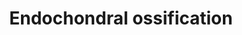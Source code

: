 ---
annotations:
- id: PW:0000004
  parent: regulatory pathway
  type: Pathway Ontology
  value: regulatory pathway
authors:
- MaintBot
- AlexanderPico
- Egonw
- Susan
- Eweitz
description: ''
last-edited: 2021-05-14
organisms:
- Danio rerio
redirect_from:
- /index.php/Pathway:WP1383
- /instance/WP1383
revision: null
schema-jsonld:
- '@context': https://schema.org/
  '@id': https://wikipathways.github.io/pathways/WP1383.html
  '@type': Dataset
  creator:
    '@type': Organization
    name: WikiPathways
  description: ''
  keywords:
  - ADAMTS4
  - Aggrecan
  - BMPR1A
  - CALM1
  - COL10A1
  - Carminerin
  - FGF18
  - FGF2
  - Growth hormone
  - IGF1R
  - IGF2
  - IHH
  - LOC100149108
  - LOC556380
  - LOC564254
  - LOC565053
  - LOC566764
  - LOC792354
  - MGP
  - Osteopontin
  - Oxygen
  - PLAU
  - PTCH
  - PTCH1
  - PTH
  - SERPINH1
  - STAT5
  - TGFB1
  - TGFBI
  - THRA
  - TIMP3
  - TNAP
  - Thyroid hormone
  - Triiodothyronine
  - adamts1
  - bmp6
  - bmp7b
  - cAMP
  - cab39
  - cdkn1c
  - chst11
  - col2a1a
  - ctsl1a
  - fgfr1a
  - fgfr3
  - frzb
  - ghra
  - gli3
  - hdac4
  - hmgcs1
  - ift88
  - igf1
  - kif3a
  - mef2cb
  - mmp9
  - nkx3.2
  - pth1ra
  - pthlh
  - runx2a
  - runx3
  - si:ch211-132p20.4
  - si:ch211-142e24.2
  - sox5
  - sox6
  - sox9a
  - stat1a
  - tgfb2
  - vegfab
  - wu:fi36g12
  - zgc:158799
  license: CC0
  name: Endochondral ossification
seo: CreativeWork
title: Endochondral ossification
wpid: WP1383
---